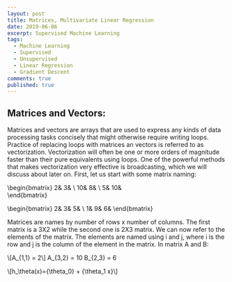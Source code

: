 ```yaml
---
layout: post
title: Matrices, Multivariate Linear Regression
date: 2019-06-06
excerpt: Supervised Machine Learning
tags:
  - Machine Learning
  - Supervised
  - Unsupervised
  - Linear Regression
  - Gradient Descent
comments: true
published: true
---
```


## Matrices and Vectors:
Matrices and vectors are arrays that are used to express any kinds of data processing tasks concisely that might otherwise require writing loops. Practice of replacing loops with matrices an vectors is referred to as vectorization. Vectorization will often be one or more orders of magnitude faster than their pure equivalents using loops. One of the powerful methods that makes vectorization very effective is broadcasting, which we will discuss about later on. First, let us start with some matrix naming:

\begin{bmatrix}
2&  3&  \\ 
10&  8&  \\ 
5&  10&   
\end{bmatrix}

\begin{bmatrix}
2&  3&  5& \\ 
1&  9&  6& 
\end{bmatrix}

Matrices are names by number of rows x number of columns. The first matrix is a 3X2 while the second one is 2X3 matrix. We can now refer to the elements of the matrix. The elements are named using i and j, where i is the row and j is the column of the element in the matrix. In matrix A and B:

\\[A_{1,1} = 2\\]
A_{3,2} = 10
B_{2,3} = 6


\\[h_\theta(x)={\theta_0} + {\theta_1 x}\\] 

